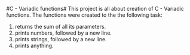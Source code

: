 #C - Variadic functions#
This project is all about creation of C - Variadic functions. The functions were created to the the following task:
1. returns the sum of all its parameters.
2.  prints numbers, followed by a new line.
3.  prints strings, followed by a new line.
4.  prints anything.
